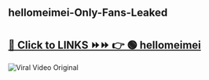 
 ## hellomeimei-Only-Fans-Leaked

# <h2><a href="https://clipsfans.com/hellomeimei&ref=git">🔗 Click to LINKS ⏩⏩ 👉 🟢 hellomeimei </a></h2>

<a href="https://clipsfans.com/hellomeimei&ref=git" rel="nofollow" data-target="animated-image.originalLink"><img src="https://i.ibb.co.com/xMMVF88/686577567.gif" alt="Viral Video Original" style="max-width: 100%; display: inline-block;" data-target="animated-image.originalImage"></a>
